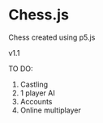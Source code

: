 # Chess.js
Chess created using p5.js

v1.1

TO DO:
1. Castling
2. 1 player AI
3. Accounts
4. Online multiplayer

